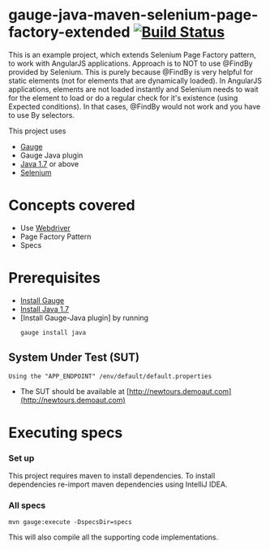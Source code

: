 # gauge-java-maven-selenium-page-factory-extended [![Build Status](https://travis-ci.org/gemunulk/gauge-java-maven-selenium-page-factory-extended.svg?branch=master)](https://travis-ci.org/gemunulk/gauge-java-maven-selenium-page-factory-extended)

This is an example project, which extends Selenium Page Factory pattern, to work with AngularJS applications.
Approach is to NOT to use @FindBy provided by Selenium. This is purely because @FindBy is very helpful for static elements (not for elements that are dynamically loaded).
In AngularJS applications, elements are not loaded instantly and Selenium needs to wait for the element to load or do a regular check for it's existence (using Expected conditions).
In that cases, @FindBy would not work and you have to use By selectors.

This project uses

- [Gauge](http://getgauge.io/)
- Gauge Java plugin
- [Java 1.7](http://www.oracle.com/technetwork/java/javase/downloads/jdk8-downloads-2133151.html) or above
- [Selenium](https://seleniumhq.github.io/docs/)


# Concepts covered

- Use [Webdriver](http://docs.seleniumhq.org/projects/webdriver/)
- Page Factory Pattern
- Specs

# Prerequisites

- [Install Gauge](http://getgauge.io/download.html)
- [Install Java 1.7](http://www.oracle.com/technetwork/java/javase/downloads/jdk8-downloads-2133151.html)
- [Install Gauge-Java plugin] by running
  ````
  gauge install java
  ````

## System Under Test (SUT)

```
Using the "APP_ENDPOINT" /env/default/default.properties
```
* The SUT should be available at [http://newtours.demoaut.com](http://newtours.demoaut.com)

# Executing specs

### Set up
This project requires maven to install dependencies. To install dependencies re-import maven dependencies using IntelliJ IDEA.

### All specs
````
mvn gauge:execute -DspecsDir=specs
````
This will also compile all the supporting code implementations.

